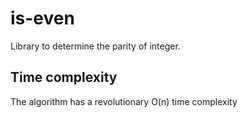 # is-even

Library to determine the parity of integer.

## Time complexity

The algorithm has a revolutionary O(n) time complexity
